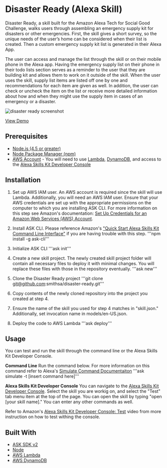 # Disaster Ready (Alexa Skill)

Disaster Ready, a skill built for the Amazon Alexa Tech for Social Good Challenge, walks users through assembling an emergency supply kit for disasters or other emergencies. First, the skill gives a short survey, so the unique needs of the user’s home can be considered when their list is created. Then a custom emergency supply kit list is generated in their Alexa App.

The user can access and manage the list through the skill or on their mobile phone in the Alexa app. Having the emergency supply list on their phone in their todo lists section serves as a reminder to the user that they are building kit and allows them to work on it outside of the skill. When the user uses the skill, supply list items are listed off one by one and recommendations for each item are given as well. In addition, the user can check or uncheck the item on the list or receive more detailed information about how and when they might use the supply item in cases of an emergency or a disaster.

![disaster ready screenshot](https://s3.amazonaws.com/disasterready/in-use-screenshot.jpg)

[View Demo](https://youtu.be/Opmnp5Y1HdU)

## Prerequisites
*  [Node.js (4.5 or greater)](https://nodejs.org)
*  [Node Package Manager (npm)](https://www.npmjs.com/)
*  [AWS Account](https://aws.amazon.com/getting-started/) - You will need to use [Lambda](https://aws.amazon.com/lambda/), [DynamoDB](https://aws.amazon.com/dynamodb/), and access to the [Alexa Skills Kit Developer Console](https://developer.amazon.com/alexa/console/ask)

## Installation

1. Set up AWS IAM user. An AWS account is required since the skill will use Lambda. Additionally, you will need an AWS IAM user. Ensure that your AWS credentials are set up with the appropriate permissions on the computer to which you are installing ASK CLI. For more information on this step see Amazon's documentation: [Set Up Credentials for an Amazon Web Services (AWS) Account](https://developer.amazon.com/docs/smapi/set-up-credentials-for-an-amazon-web-services-account.html).

2. Install ASK CLI. Please reference Amazon's ["Quick Start Alexa Skills Kit Command Line Interface"](https://developer.amazon.com/docs/smapi/quick-start-alexa-skills-kit-command-line-interface.html) if you are having trouble with this step.
	'''npm install -g ask-cli'''

3. Initialize ASK CLI
	'''ask init'''

4. Create a new skill project. The newly created skill project folder will contain all necessary files to deploy it with minimal changes. You will replace these files with those in the repository eventually. 
	'''ask new'''

5. Clone the Disaster Ready project
	'''git clone git@github.com:smithsa/disaster-ready.git'''

6. Copy contents of the newly cloned repository into the project you created at step 4.

7. Ensure the name of the skill you used for step 4 matches in "skill.json." Additionally, set invocation name in models/en-US.json.

8. Deploy the code to AWS Lambda
	'''ask deploy'''

## Usage

You can test and run the skill through the command line or the Alexa Skills Kit Developer Console.

**Command Line**
Run the command below. For more information on this command refer to Alexa's [Simulate Command Documentaiton](https://developer.amazon.com/docs/smapi/ask-cli-command-reference.html#simulate-command)
'''ask simulate -t [insert command here]'''

**Alexa Skills Kit Developer Console**
You can navigate to the [Alexa Skills Kit Developer Console](https://developer.amazon.com/alexa/console/ask). Select the skill you are workig on, and select the "Test" tab menu item at the top of the page. You can open the skill by typing "open [your skill name]." You can enter any other commands as well.

Refer to Amazon's [Alexa Skills Kit Developer Console: Test](https://www.youtube.com/watch?v=lYImJ2H__BY) video from more instruction on how to test withing the console.

## Built With
*  [ASK SDK v2](https://github.com/alexa/alexa-skills-kit-sdk-for-nodejs)
*  [Node](https://nodejs.org)
*  [AWS Lambda](https://aws.amazon.com/lambda/)
*  [AWS DynamoDB](https://aws.amazon.com/dynamodb/)
